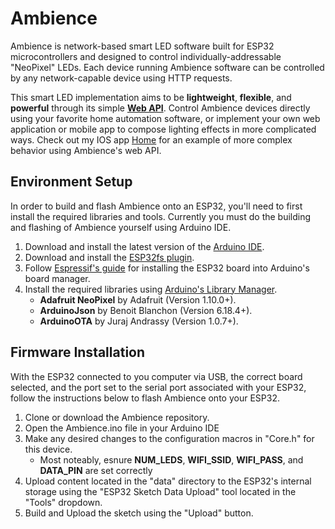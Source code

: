 # Ambience
Ambience is network-based smart LED software built for ESP32 microcontrollers and designed to control individually-addressable "NeoPixel" LEDs. Each device running Ambience software can be controlled by any network-capable device using HTTP requests.  

This smart LED implementation aims to be **lightweight**, **flexible**, and **powerful** through its simple **[Web API](https://htmlpreview.github.io/?https://github.com/patrickhirsh/Ambience/blob/main/data/WebserverAPI.html)**. Control Ambience devices directly using your favorite home automation software, or implement your own web application or mobile app to compose lighting effects in more complicated ways. Check out my IOS app [Home](https://github.com/patrickhirsh/Home) for an example of more complex behavior using Ambience's web API.

## Environment Setup
In order to build and flash Ambience onto an ESP32, you'll need to first install the required libraries and tools. Currently you must do the building and flashing of Ambience yourself using Arduino IDE.

1. Download and install the latest version of the [Arduino IDE](https://www.arduino.cc/en/Main/Software_).
2. Download and install the [ESP32fs plugin](https://github.com/me-no-dev/arduino-esp32fs-plugin/releases/tag/1.0).
3. Follow [Espressif's guide](https://docs.espressif.com/projects/arduino-esp32/en/latest/installing.html) for installing the ESP32 board into Arduino's board manager.
4. Install the required libraries using [Arduino's Library Manager](https://www.arduino.cc/en/guide/libraries).
    - **Adafruit NeoPixel** by Adafruit (Version 1.10.0+).
    - **ArduinoJson** by Benoit Blanchon (Version 6.18.4+).
    - **ArduinoOTA** by Juraj Andrassy (Version 1.0.7+).

## Firmware Installation
With the ESP32 connected to you computer via USB, the correct board selected, and the port set to the serial port associated with your ESP32, follow the instructions below to flash Ambience onto your ESP32. 
1. Clone or download the Ambience repository.
2. Open the Ambience.ino file in your Arduino IDE
3. Make any desired changes to the configuration macros in "Core.h" for this device.
    - Most noteably, esnure **NUM_LEDS**, **WIFI_SSID**, **WIFI_PASS**, and **DATA_PIN** are set correctly 
4. Upload content located in the "data" directory to the ESP32's internal storage using the "ESP32 Sketch Data Upload" tool located in the "Tools" dropdown.
5. Build and Upload the sketch using the "Upload" button.
